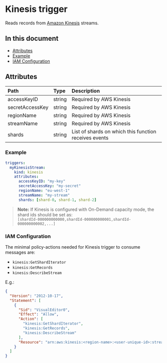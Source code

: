# Kinesis trigger

Reads records from [Amazon Kinesis](https://aws.amazon.com/kinesis/) streams.

## In this document
- [Attributes](#attributes)
- [Example](#example)
- [IAM Configuration](#iam-configuration)

## Attributes

| **Path** | **Type** | **Description** |
| :--- | :--- | :--- |
| accessKeyID | string | Required by AWS Kinesis |
| secretAccessKey | string | Required by AWS Kinesis |
| regionName | string | Required by AWS Kinesis |
| streamName | string | Required by AWS Kinesis |
| shards | string | List of shards on which this function receives events |

### Example

```yaml
triggers:
  myKinesisStream:
    kind: kinesis
    attributes:
      accessKeyID: "my-key"
      secretAccessKey: "my-secret"
      regionName: "eu-west-1"
      streamName: "my-stream"
      shards: [shard-0, shard-1, shard-2]
```
> **Note:** If Kinesis is configured with On-Demand capacity mode, the shard ids should be set as:<br>
            `[shardId-000000000000,shardId-000000000001,shardId-000000000002,...]`


### IAM Configuration

The minimal policy-actions needed for Kinesis trigger to consume messages are:

- `kinesis:GetShardIterator`
- `kinesis:GetRecords`
- `kinesis:DescribeStream`

E.g.:

```json
{
  "Version": "2012-10-17",
  "Statement": [
    {
      "Sid": "VisualEditor0",
      "Effect": "Allow",
      "Action": [
        "kinesis:GetShardIterator",
        "kinesis:GetRecords",
        "kinesis:DescribeStream"
      ],
      "Resource": "arn:aws:kinesis:<region-name>:<user-unique-id>:stream/<specific-stream>"
    }
  ]
}
```
